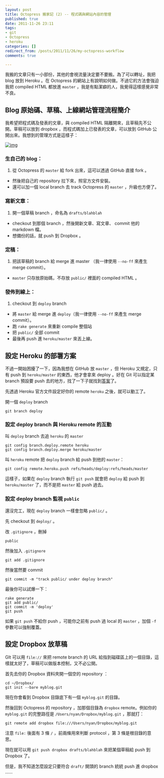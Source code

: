 ```yaml
---
layout: post
title: Octopress 搬家記 (2) -- 程式碼與網站內容的管理
published: true
date: 2011-11-26 23:11
tags:
- git
- Octopress
- heroku
categories: []
redirect_from: /posts/2011/11/26/my-octopress-workflow
comments: true

---
```



我搬的文章只有一小部份，其他的會視流量決定要不要搬。為了可以轉址，我把 blog 放到 Heroku 。在 Octopress 的網站上有說明如何做。不過它的方法會強迫我把 compiled HTML 都放進 `master` ，我是有點潔癖的人，我覺得這樣感覺非常不良。

## Blog 原始碼、草稿、上線網站管理流程簡介

我希望把程式碼及發表的文章，與 compiled HTML 隔離開來，且草稿先不公開。草稿可以放到 dropbox ，而程式碼加上已發表的文章，可以放到 GitHub 公開出來。我想到的管理方式是這樣子：

[![img](http://farm7.staticflickr.com/6238/6405497433_b55d622963_z.jpg)](http://www.flickr.com/photos/chitsaou/6405497433/)

<!-- more -->

### 生自己的 blog：

1.  從 Octopress 的 `master` 給 fork 出來，這可以透過 GitHub 直接 fork  。
- 然後把自己的 repository 拉下來，照官方文件安裝。
- 還可以加一個 local branch 去 track Octopress 的 `master` ，升級也方便了。

### 寫新文章：

1. 開一個草稿 branch ，命名為 `drafts/blahblah`
- checkout 到那個 branch ，然後開新文章、寫文章、 commit 他的 markdown 檔。
- 想備份的話，就 push 到 Dropbox 。

### 定稿：

1. 把該草稿的 branch 給 merge 進 master （我一律使用 `--no-ff` 來產生 merge commit）。
- `master` 只存放原始碼，不存放 `public/` 裡面的 compiled HTML 。

### 發佈到線上：

1. checkout 到 `deploy` branch
- 將 `master` 給 merge 進 `deploy`（我一律使用 `--no-ff` 來產生 merge commit）。
- 跑 `rake generate` 來重新 compile 整個站
- 把 `public/` 全部 commit
- 最後再 push 進 `heroku/master` 來丟上線。

## 設定 Heroku 的部署方案

不過一開始困擾了一下，因為我想在 GitHub 放 `master` ，但 Heroku 又規定，只有 push 到 `heroku/master` 的東西，他才會拿來 deploy 。好在 Git 可以指定某 branch 預設要 push 去的地方，找了一下子就找到[答案](http://stackoverflow.com/questions/3596940/how-do-i-make-a-local-branch-track-a-remote-branch-with-a-different-name)了。

先透過 Heroku 官方文件設定好你的 remote `heroku` 之後，就可以動工了。

開一個 `deploy` branch

    git branch deploy

### 設定 deploy branch 與 Heroku remote 的互動

叫 `deploy` branch 去追 `heroku` 的 `master` 

    git config branch.deploy.remote heroku
    git config branch.deploy.merge heroku/master

叫 `heroku` remote 把 `deploy` branch 給 push 到他的 `master`：

    git config remote.heroku.push refs/heads/deploy:refs/heads/master

這樣子，如果在 `deploy` branch 執行 `git push` 就會把 `deploy` 給 push 到 `heroku/master` 了，而不是把 `master` 給 push 過去。

### 設定 deploy branch 監視 `public`

還沒完工，現在 `deploy` branch 一樣會忽略 `public/` 。

先 checkout 到 `deploy/` 。

改 `.gitignore` ，刪掉

    public

然後加入 `.gitignore`

    git add .gitignore

然後當然要 commit

    git commit -m "track public/ under deploy branch"

最後你可以試爆一下：

    rake generate
    git add public/
    git commit -m 'deploy'
    git push

如果 `git push` 不給你 push ，可能你之前有 push 過 local 的 `master` ，加個 `-f` 參數可以強制覆蓋。

## 設定 Dropbox 放草稿

GIt 可以用 `file://` 來把 remote branch 的 URL 給指到磁碟區上的一個目錄，這樣就太好了，草稿可以做版本控制，又不必公開。

首先去你的 Dropbox 資料夾開一個空的 repository ：

    cd ~/Dropbox/
    git init --bare myblog.git

現在你會看到 Dropbox 目錄底下有一個 `myblog.git` 的目錄。

然後回到 Octopress 的 repository ，加那個目錄為 `dropbox` remote。例如你的 `myblog.git` 的完整路徑是 `/Users/nyan/Dropbox/myblog.git` ，那就打：

    git remote add dropbox file:///Users/nyan/Dropbox/myblog.git

注意 `file:` 後面有 3 條 `/` ，前兩條用來判斷 protocol ，第 3 條是根目錄的意思。

現在就可以用 `git push dropbox drafts/blahblah` 來把某個草稿給 push 到 Dropbox 了。

但是，我不知道怎麼設定只要符合 `draft/` 開頭的 branch 統統 push 進 dropbox ......
